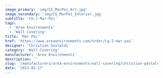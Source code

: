 ```yaml
---
image_primary: 'img/CG_MarPoi_Art.jpg'
image_secondary: 'img/CG_MarPoi_Interior.jpg'
subtitle: 'CG-2 Mar-Poi'
tags:
  - 'Area Environments'
  - 'Wall Covering'
title: 'Mar Poi'
href: 'https://www.areaenvironments.com/order/cg-2-mar-poi'
designer: 'Christian Gastaldi'
category: 'Wall Covering'
manufacturer: 'Area Environments'
description: ''
slug: '/manufacturers/area-environments/wall-covering/christian-gastaldi-mar-poi'
date: '2021-02-17'
---
```

